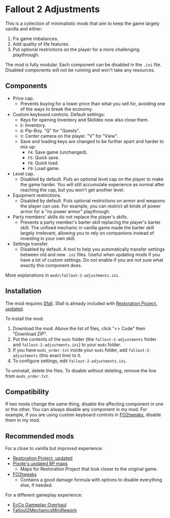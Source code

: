 # Fallout 2 Adjustments

This is a collection of minimalistic mods that aim to keep the game largely vanilla and either:

1. Fix game imbalances.
2. Add quality of life features.
3. Put optional restrictions on the player for a more challenging playthrough.

The mod is fully modular. Each component can be disabled in the `.ini` file. Disabled components will not be running and won't take any resources.

## Components

- Price cap.
  - Prevents buying for a lower price than what you sell for, avoiding one of the ways to break the economy.
- Custom keyboard controls. Default settings:
  - Keys for opening Inventory and Skilldex now also close them.
  - `E`: Inventory.
  - `Q`: Pip-Boy. "Q" for "Quests".
  - `V`: Center camera on the player. "V" for "View".
  - Save and loading keys are changed to be further apart and harder to mix up:
    - `F4`: Save game (unchanged).
    - `F5`: Quick save.
    - `F8`: Quick load.
    - `F9`: Load game.
- Level cap.
  - Disabled by default. Puts an optional level cap on the player to make the game harder. You will still accumulate experience as normal after reaching the cap, but you won't get another level.
- Equipment restrictions.
  - Disabled by default. Puts optional restrictions on armor and weapons the player can use. For example, you can restrict all kinds of power armor for a "no power armor" playthrough.
- Party members' skills do not replace the player's skills.
  - Prevents a party member's barter skill replacing the player's barter skill. The unfixed mechanic in vanilla game made the barter skill largely irrelevant, allowing you to rely on companions instead of investing in your own skill.
- Settings transfer.
  - Disabled by default. A tool to help you automatically transfer settings between old and new `.ini` files. Useful when updating mods if you have a lot of custom settings. Do not enable if you are not sure what exactly this component does.

More explanations in `mods\fallout-2-adjustments.ini`.

## Installation

The mod requires [Sfall](https://github.com/sfall-team/sfall). Sfall is already included with [Restoration Project, updated](https://github.com/BGforgeNet/Fallout2_Restoration_Project).

To install the mod:

1. Download the mod: Above the list of files, click "<> Code" then "Download ZIP".
1. Put the contents of the `mods` folder (the `fallout-2-adjustments` folder and `fallout-2-adjustments.ini`) to your `mods` folder.
1. If you have `mods_order.txt` inside your `mods` folder, add `fallout-2-adjustments` (this exact line) to it.
1. To configure settings, edit `fallout-2-adjustments.ini`.

To uninstall, delete the files. To disable without deleting, remove the line from `mods_order.txt`.

## Compatibility

If two mods change the same thing, disable the affecting component in one or the other. You can always disable any component in my mod. For example, if you are using custom keyboard controls in [FO2tweaks](https://github.com/BGforgeNet/FO2tweaks), disable them in my mod.

## Recommended mods

For a close to vanilla but improved experience:

- [Restoration Project, updated](https://github.com/BGforgeNet/Fallout2_Restoration_Project)
- [Pixote's updated RP maps](https://www.nma-fallout.com/threads/pixotes-updated-rp-maps.222207)
  - Maps for Restoration Project that look closer to the original game.
- [FO2tweaks](https://github.com/BGforgeNet/FO2tweaks)
  - Contains a good damage formula with options to disable everything else, if needed.

For a different gameplay experience:

- [EcCo Gameplay Overhaul](https://github.com/phobos2077/fo2_ecco)
- [Fallout2MechanicsMiniRework](https://github.com/dekrus/Fallout2MechanicsMiniRework)